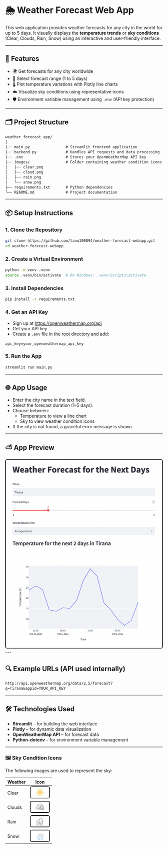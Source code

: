 # 🌦️ Weather Forecast Web App

This web application provides weather forecasts for any city in the world for up to 5 days. It visually displays the **temperature trends** or **sky conditions** (Clear, Clouds, Rain, Snow) using an interactive and user-friendly interface.

---

## 🚀 Features

- 🌍 Get forecasts for any city worldwide
- 📅 Select forecast range (1 to 5 days)
- 🌡️ Plot temperature variations with Plotly line charts
- ☁️ Visualize sky conditions using representative icons
- 🛡️ Environment variable management using `.env` (API key protection)

---

## 🗂️ Project Structure

```text
weather_forecast_app/
│
├── main.py                # Streamlit frontend application
├── backend.py             # Handles API requests and data processing
├── .env                   # Stores your OpenWeatherMap API key
├── images/                # Folder containing weather condition icons
│   ├── clear.png
│   ├── cloud.png
│   ├── rain.png
│   └── snow.png
├── requirements.txt       # Python dependencies
└── README.md              # Project documentation

```
---

## 📦 Setup Instructions

### 1. Clone the Repository

```bash
git clone https://github.com/tanu100894/weather-forecast-webapp.git
cd weather-forecast-webapp
```

### 2. Create a Virtual Environment

```bash
python -m venv .venv
source .venv/bin/activate  # On Windows: .venv\Scripts\activate
```

### 3. Install Dependencies

```bash
pip install -r requirements.txt
```

### 4. Get an API Key
- Sign up at https://openweathermap.org/api
- Get your API key
- Create a `.env` file in the root directory and add:

```env
api_key=your_openweathermap_api_key
```

### 5. Run the App
```bash
streamlit run main.py
```
---

## 🌐 App Usage
- Enter the city name in the text field.
- Select the forecast duration (1–5 days).
- Choose between:
  - Temperature to view a line chart 
  - Sky to view weather condition icons
- If the city is not found, a graceful error message is shown.

---
## ⛅ App Preview
<img src="./App_Design.png" alt="App Preview" width="500" style="border: 2px solid black; border-radius: 6px;" />
---

## 🔍 Example URLs (API used internally)
```http
http://api.openweathermap.org/data/2.5/forecast?q=Tirana&appid=YOUR_API_KEY
```
---

## 🛠️ Technologies Used
- **Streamlit** – for building the web interface
- **Plotly** – for dynamic data visualization
- **OpenWeatherMap API** – for forecast data
- **Python-dotenv** – for environment variable management

---
### 🖼️ Sky Condition Icons

The following images are used to represent the sky:

| Weather | Icon                                                                                          |
|---------|-----------------------------------------------------------------------------------------------|
| Clear   | <img src="images/clear.png" width="60" style="border: 2px solid black; border-radius: 6px;"/> |
| Clouds  | <img src="images/cloud.png" width="60" style="border: 2px solid black; border-radius: 6px;"/> |
| Rain    | <img src="images/rain.png" width="60" style="border: 2px solid black; border-radius: 6px;"/>  |
| Snow    | <img src="images/snow.png" width="60" style="border: 2px solid black; border-radius: 6px;"/>  |
